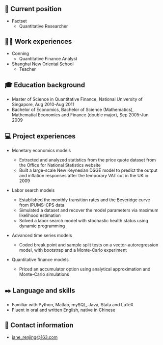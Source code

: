 ## :office: Current position 
- Factset
  - Quantitative Researcher

## :woman_teacher: Work experiences
- Conning
  - Quantitative Finance Analyst 
- Shanghai New Oriental School
  - Teacher

##	:mortar_board: Education background
- Master of Science in Quantitative Finance, National University of Singapore, Aug 2010-Aug 2011
- Bachelor of Economics, Bachelor of Science (Mathematics), Mathematial Economics and Finance (double major), Sep 2005-Jun 2009

## :computer: Project experiences
- Monetary economics models
  - Extracted and analyzed statistics from the price quote dataset from the Office for National Statistics website
  - Built a large-scale New Keynesian DSGE model to predict the output and inflation responses after the temporary
VAT cut in the UK in 2009

- Labor search models
  - Established the monthly transition rates and the Beveridge curve from IPUMS-CPS data 
  - Simulated a dataset and recover the model parameters via maximum likelihood estimation 
  - Solved a labor search model with stochastic health status using dynamic programming

- Advanced time series models
  - Coded break point and sample split tests on a vector-autoregression model, with bootstrap and a Monte-Carlo experiment

- Quantitative finance models
  - Priced an accumulator option using analytical approximation and Monte-Carlo simulations

## :black_nib: Language and skills
- Familiar with Python, Matlab, mySQL, Java, Stata and LaTeX
- Fluent in oral and written English, native in Chinese

## :e-mail: Contact information
- [jane_renjing@163.com](mailto:jane_renjing@163.com)
